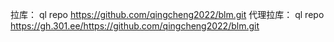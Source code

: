 拉库：
ql repo https://github.com/qingcheng2022/blm.git
代理拉库：
ql repo https://gh.301.ee/https://github.com/qingcheng2022/blm.git
